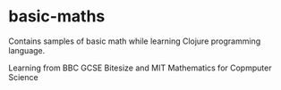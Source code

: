 # basic-maths
Contains samples of basic math while learning Clojure programming language. 

Learning from BBC GCSE Bitesize and MIT Mathematics for Copmputer Science
